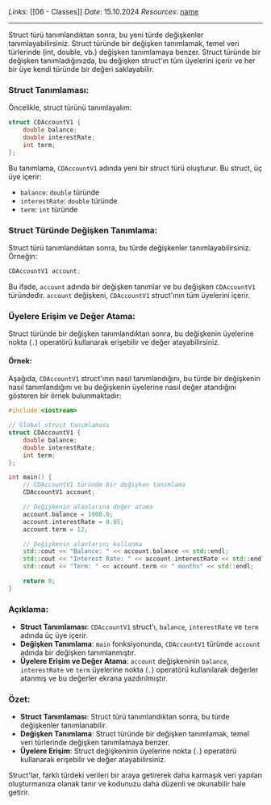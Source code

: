 *Links*: [[06 - Classes]]
*Date*: 15.10.2024
*Resources*: [name]()

---
Struct türü tanımlandıktan sonra, bu yeni türde değişkenler tanımlayabilirsiniz. Struct türünde bir değişken tanımlamak, temel veri türlerinde (int, double, vb.) değişken tanımlamaya benzer. Struct türünde bir değişken tanımladığınızda, bu değişken struct'ın tüm üyelerini içerir ve her bir üye kendi türünde bir değeri saklayabilir.

### Struct Tanımlaması:
Öncelikle, struct türünü tanımlayalım:

```cpp
struct CDAccountV1 {
    double balance;
    double interestRate;
    int term;
};
```

Bu tanımlama, `CDAccountV1` adında yeni bir struct türü oluşturur. Bu struct, üç üye içerir:
- `balance`: `double` türünde
- `interestRate`: `double` türünde
- `term`: `int` türünde

### Struct Türünde Değişken Tanımlama:
Struct türü tanımlandıktan sonra, bu türde değişkenler tanımlayabilirsiniz. Örneğin:

```cpp
CDAccountV1 account;
```

Bu ifade, `account` adında bir değişken tanımlar ve bu değişken `CDAccountV1` türündedir. `account` değişkeni, `CDAccountV1` struct'ının tüm üyelerini içerir.

### Üyelere Erişim ve Değer Atama:
Struct türünde bir değişken tanımlandıktan sonra, bu değişkenin üyelerine nokta (`.`) operatörü kullanarak erişebilir ve değer atayabilirsiniz.

#### Örnek:
Aşağıda, `CDAccountV1` struct'ının nasıl tanımlandığını, bu türde bir değişkenin nasıl tanımlandığını ve bu değişkenin üyelerine nasıl değer atandığını gösteren bir örnek bulunmaktadır:

```cpp
#include <iostream>

// Global struct tanımlaması
struct CDAccountV1 {
    double balance;
    double interestRate;
    int term;
};

int main() {
    // CDAccountV1 türünde bir değişken tanımlama
    CDAccountV1 account;

    // Değişkenin alanlarına değer atama
    account.balance = 1000.0;
    account.interestRate = 0.05;
    account.term = 12;

    // Değişkenin alanlarını kullanma
    std::cout << "Balance: " << account.balance << std::endl;
    std::cout << "Interest Rate: " << account.interestRate << std::endl;
    std::cout << "Term: " << account.term << " months" << std::endl;

    return 0;
}
```

### Açıklama:
- **Struct Tanımlaması**: `CDAccountV1` struct'ı, `balance`, `interestRate` ve `term` adında üç üye içerir.
- **Değişken Tanımlama**: `main` fonksiyonunda, `CDAccountV1` türünde `account` adında bir değişken tanımlanmıştır.
- **Üyelere Erişim ve Değer Atama**: `account` değişkeninin `balance`, `interestRate` ve `term` üyelerine nokta (`.`) operatörü kullanılarak değerler atanmış ve bu değerler ekrana yazdırılmıştır.

### Özet:
- **Struct Tanımlaması**: Struct türü tanımlandıktan sonra, bu türde değişkenler tanımlanabilir.
- **Değişken Tanımlama**: Struct türünde bir değişken tanımlamak, temel veri türlerinde değişken tanımlamaya benzer.
- **Üyelere Erişim**: Struct değişkeninin üyelerine nokta (`.`) operatörü kullanarak erişebilir ve değer atayabilirsiniz.

Struct'lar, farklı türdeki verileri bir araya getirerek daha karmaşık veri yapıları oluşturmanıza olanak tanır ve kodunuzu daha düzenli ve okunabilir hale getirir.